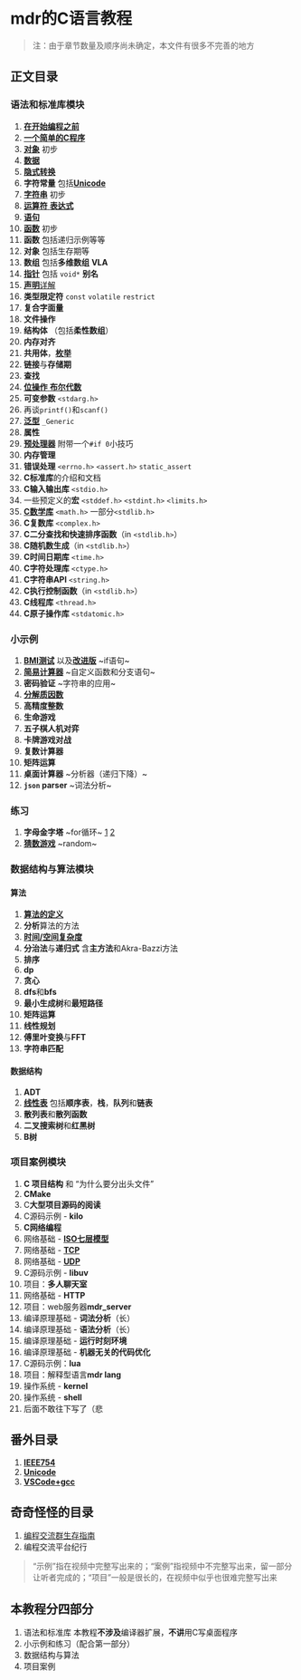 # mdr的C语言教程

> 注：由于章节数量及顺序尚未确定，本文件有很多不完善的地方

## 正文目录

### 语法和标准库模块

1. [**在开始编程之前**](./讲义/语法和标准库/1_在开始编程之前.md)
2. [**一个简单的C程序**](./讲义/语法和标准库/2_一个简单的C程序.md)
3. [**对象**](./讲义/语法和标准库/3_C对象_初步.md) 初步
4. [**数据**](./讲义/语法和标准库/4_数据.md)
5. [**隐式转换**](./讲义/语法和标准库/unk_隐式转换.md)
6. **字符常量** 包括[**Unicode**](/番外/2_Unicode.md)
7. [**字符串**](./讲义/语法和标准库/6_字符串.md) 初步
8. [**运算符** **表达式**](./讲义/语法和标准库/7_运算符_表达式.md)
9. [**语句**](./讲义/语法和标准库/unk_语句.md)
10. [**函数**](./讲义/语法和标准库/15_函数.md) 初步
11. **函数** 包括递归示例等等
12. **对象** 包括生存期等
13. **数组** 包括**多维数组** **VLA**
14. [**指针**](./讲义/语法和标准库/18_指针.md) 包括 `void*` **别名**
15. [**声明**详解](./讲义/语法和标准库/unk_声明.md)
16. **类型限定符** `const` `volatile` `restrict`
17. **复合字面量**
18. **文件操作**
19. **结构体** （包括**柔性数组**）
20. **内存对齐**
21. **共用体**，[**枚举**](./讲义/语法和标准库/unk_枚举.md)
22. **链接**与**存储期**
23. **查找**
24. [**位操作** **布尔代数**](./讲义/语法和标准库/34_位操作和布尔代数.md)
25. **可变参数** `<stdarg.h>`
26. 再谈`printf()`和`scanf()`
27. [**泛型**](./讲义/语法和标准库/36_泛型选择.md) `_Generic`
28. **属性**
29. [**预处理器**](./讲义/语法和标准库/37_预处理器.md) 附带一个`#if 0`小技巧
30. **内存管理**
31. **错误处理** `<errno.h>` `<assert.h>` `static_assert`
32. **C标准库**的介绍和文档
33. **C输入输出库** `<stdio.h>`
34. 一些预定义的**宏** `<stddef.h>` `<stdint.h>` `<limits.h>`
35. [**C数学库**](./讲义/语法和标准库/unk_C数学库.md) `<math.h>` 一部分`<stdlib.h>`
36. **C复数库** `<complex.h>`
37. **C二分查找和快速排序函数**（in `<stdlib.h>`）
38. **C随机数生成**（in `<stdlib.h>`）
39. **C时间日期库** `<time.h>`
40. **C字符处理库** `<ctype.h>`
41. **C字符串API** `<string.h>`
42. **C执行控制函数**（in `<stdlib.h>`）
43. **C线程库** `<thread.h>`
44. **C原子操作库** `<stdatomic.h>`

### 小示例

1. [**BMI测试**](./讲义/小示例/8_BMI测试.c) 以及[**改进版**](./讲义/小示例/10_改进的BMI测试.c) ~if语句~
2. [**简易计算器**](./讲义/小示例/12_简易计算器.c) ~自定义函数和分支语句~
3. **密码验证** ~字符串的应用~
4. [**分解质因数**](./讲义/小示例/质因数分解.c)
5. **高精度整数**
6. **生命游戏**
7. **五子棋人机对弈**
8. **卡牌游戏对战**
9. **复数计算器**
10. **矩阵运算**
11. **桌面计算器** ~分析器（递归下降）~
12. **`json` parser** ~词法分析~

### 练习

1. **字母金字塔** ~for循环~ [1](./讲义/练习/1_字母金字塔_1.c) [2](./讲义/练习/1_字母金字塔_2.c)
2. [**猜数游戏**](./讲义/练习/unk_猜数游戏.c) ~random~

### 数据结构与算法模块

#### 算法

1. [**算法的定义**](./讲义/数据结构与算法/算法/1_什么是算法.md)
2. **分析**算法的方法
3. [**时间/空间复杂度**](./讲义/数据结构与算法/算法/3_算法的时间和空间复杂度.md)
4. **分治法**与**递归式** 含**主方法**和Akra-Bazzi方法
5. **排序**
6. **dp**
7. **贪心**
8. **dfs**和**bfs**
9. **最小生成树**和**最短路径**
10. **矩阵运算**
11. **线性规划**
12. **傅里叶变换**与**FFT**
13. **字符串匹配**

#### 数据结构

1. **ADT**
2. [**线性表**](./讲义/数据结构与算法/数据结构/1_线性表.md) 包括**顺序表**，**栈**，**队列**和**链表**
3. **散列表**和**散列函数**
4. **二叉搜索树**和**红黑树**
5. **B树**

### 项目案例模块

1. **C 项目结构** 和 “为什么要分出头文件”
2. **CMake**
3. C**大型项目源码的阅读**
4. C源码示例 - **kilo**
5. **C网络编程**
6. 网络基础 - [**ISO七层模型**](./讲义/项目/74_ISO七层模型.md)
7. 网络基础 - [**TCP**](./讲义/项目/75_TCP.md)
8. 网络基础 - [**UDP**](./讲义/项目/76_UDP.md)
9. C源码示例 - **libuv**
10. 项目：**多人聊天室**
11. 网络基础 - **HTTP**
12. 项目：web服务器**mdr_server**
13. 编译原理基础 - **词法分析**（长）
14. 编译原理基础 - **语法分析**（长）
15. 编译原理基础 - **运行时刻环境**
16. 编译原理基础 - **机器无关的代码优化**
17. C源码示例：**lua**
18. 项目：解释型语言**mdr lang**
19. 操作系统 - **kernel**
20. 操作系统 - **shell**
21. 后面不敢往下写了（悲

## 番外目录

1. [**IEEE754**](/番外/1_IEEE754.md)
2. [**Unicode**](/番外/2_Unicode.md)
3. [**VSCode+gcc**](/番外/3_VSCode+gcc.md)

## 奇奇怪怪的目录

1. [编程交流群生存指南](/技术无关/1_编程交流群生存指南.md)
2. 编程交流平台纪行

> “示例”指在视频中完整写出来的；“案例”指视频中不完整写出来，留一部分让听者完成的；“项目”一般是很长的，在视频中似乎也很难完整写出来

## 本教程分四部分

1. 语法和标准库
   本教程**不涉及**编译器扩展，**不讲**用C写桌面程序
2. 小示例和练习（配合第一部分）
3. 数据结构与算法
4. 项目案例
